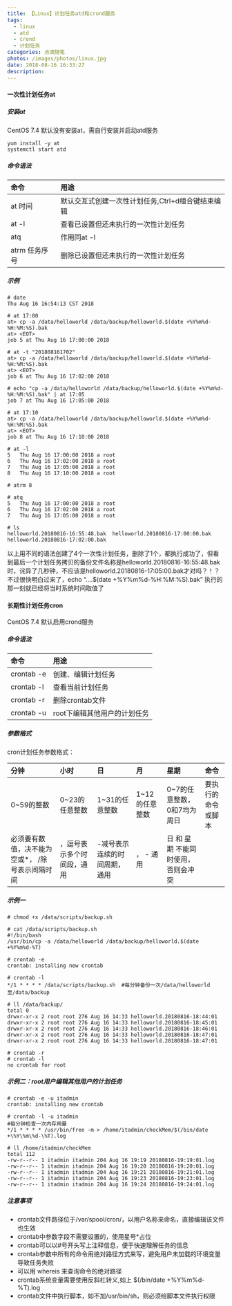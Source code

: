 ```yaml
---
title: 【Linux】计划任务atd和crond服务
tags:
  - linux
  - atd
  - crond
  - 计划任务
categories: 点滴随笔
photos: /images/photos/linux.jpg
date: 2018-08-16 16:33:27
description:
---
```


#### 一次性计划任务at

##### 安装at
CentOS 7.4 默认没有安装at，需自行安装并启动atd服务

    yum install -y at
    systemctl start atd

##### 命令语法

| 命令 | 用途 |
| :--- | :--- |
| at 时间 | 默认交互式创建一次性计划任务,Ctrl+d组合键结束编辑 |
| at -l | 查看已设置但还未执行的一次性计划任务 |
| atq | 作用同at -l |
| atrm 任务序号 | 删除已设置但还未执行的一次性计划任务 |

<!--more-->

##### 示例

    # date
    Thu Aug 16 16:54:13 CST 2018
    
    # at 17:00
    at> cp -a /data/helloworld /data/backup/helloworld.$(date +%Y%m%d-%H:%M:%S).bak
    at> <EOT>
    job 5 at Thu Aug 16 17:00:00 2018
    
    # at -t "201808161702"
    at> cp -a /data/helloworld /data/backup/helloworld.$(date +%Y%m%d-%H:%M:%S).bak
    at> <EOT>
    job 6 at Thu Aug 16 17:02:00 2018
    
    # echo "cp -a /data/helloworld /data/backup/helloworld.$(date +%Y%m%d-%H:%M:%S).bak" | at 17:05
    job 7 at Thu Aug 16 17:05:00 2018
    
    # at 17:10
    at> cp -a /data/helloworld /data/backup/helloworld.$(date +%Y%m%d-%H:%M:%S).bak
    at> <EOT>
    job 8 at Thu Aug 16 17:10:00 2018

    # at -l
    5	Thu Aug 16 17:00:00 2018 a root
    6	Thu Aug 16 17:02:00 2018 a root
    7	Thu Aug 16 17:05:00 2018 a root
    8	Thu Aug 16 17:10:00 2018 a root

    # atrm 8

    # atq
    5	Thu Aug 16 17:00:00 2018 a root
    6	Thu Aug 16 17:02:00 2018 a root
    7	Thu Aug 16 17:05:00 2018 a root
    
    # ls
    helloworld.20180816-16:55:48.bak  helloworld.20180816-17:00:00.bak  helloworld.20180816-17:02:00.bak

以上用不同的语法创建了4个一次性计划任务，删除了1个，都执行成功了，但看到最后一个计划任务拷贝的备份文件名称是helloworld.20180816-16:55:48.bak时，诧异了几秒钟，不应该是helloworld.20180816-17:05:00.bak才对吗？！？ 不过很快明白过来了，echo “....$(date +%Y%m%d-%H:%M:%S).bak” 执行的那一刻就已经将当时系统时间取值了

#### 长期性计划任务cron

CentOS 7.4 默认启用crond服务

##### 命令语法

| 命令 | 用途 |
| :--- | :--- |
| crontab -e | 创建、编辑计划任务 |
| crontab -l | 查看当前计划任务 |
| crontab -r | 删除crontab文件 |
| crontab -u | root下编辑其他用户的计划任务 |

##### 参数格式

cron计划任务参数格式：

| 分钟 | 小时 | 日 | 月 | 星期 | 命令 |
| :--- | :--- | :--- | :--- | :--- | :--- |
| 0~59的整数 | 0~23的任意整数 | 1~31的任意整数 | 1~12的任意整数 | 0~7的任意整数，0和7均为周日 | 要执行的命令或脚本 |
| 必须要有数值，决不能为空或*， /除号表示间隔时间 | ，逗号表示多个时间段，通用 | -减号表示连续的时间周期，通用 | ， - 通用 | 日 和 星期 不能同时使用，否则会冲突 |  |

##### 示例一

    # chmod +x /data/scripts/backup.sh 

    # cat /data/scripts/backup.sh 
    #!/bin/bash
    /usr/bin/cp -a /data/helloworld /data/backup/helloworld.$(date +%Y%m%d-%T)

    # crontab -e
    crontab: installing new crontab

    # crontab -l
    */1 * * * * /data/scripts/backup.sh  #每分钟备份一次/data/helloworld至/data/backup

    # ll /data/backup/
    total 0
    drwxr-xr-x 2 root root 276 Aug 16 14:33 helloworld.20180816-18:44:01
    drwxr-xr-x 2 root root 276 Aug 16 14:33 helloworld.20180816-18:45:01
    drwxr-xr-x 2 root root 276 Aug 16 14:33 helloworld.20180816-18:46:01
    drwxr-xr-x 2 root root 276 Aug 16 14:33 helloworld.20180816-18:47:01
    drwxr-xr-x 2 root root 276 Aug 16 14:33 helloworld.20180816-18:47:01

    # crontab -r
    # crontab -l
    no crontab for root

##### 示例二：root用户编辑其他用户的计划任务

    # crontab -e -u itadmin 
    crontab: installing new crontab

    # crontab -l -u itadmin
    #每分钟检查一次内存用量
    */1 * * * * /usr/bin/free -m > /home/itadmin/checkMem/$(/bin/date +\%Y\%m\%d-\%T).log

    # ll /home/itadmin/checkMem
    total 112
    -rw-r--r-- 1 itadmin itadmin 204 Aug 16 19:19 20180816-19:19:01.log
    -rw-r--r-- 1 itadmin itadmin 204 Aug 16 19:20 20180816-19:20:01.log
    -rw-r--r-- 1 itadmin itadmin 204 Aug 16 19:21 20180816-19:21:01.log
    -rw-r--r-- 1 itadmin itadmin 204 Aug 16 19:23 20180816-19:23:01.log
    -rw-r--r-- 1 itadmin itadmin 204 Aug 16 19:24 20180816-19:24:01.log

##### 注意事项

* crontab文件路径位于/var/spool/cron/，以用户名称来命名，直接编辑该文件也生效
* crontab中参数字段不需要设置的，使用星号*占位
* crontab可以以#号开头写上注释信息，便于快速理解任务的信息
* crontab参数中所有的命令用绝对路径方式来写，避免用户未加载的环境变量导致任务失败
* 可以用 whereis 来查询命令的绝对路径
* crontab系统变量需要使用反斜杠转义,如上 $(/bin/date +\%Y\%m\%d-\%T).log
* crontab文件中执行脚本，如不加/usr/bin/sh，则必须给脚本文件执行权限


